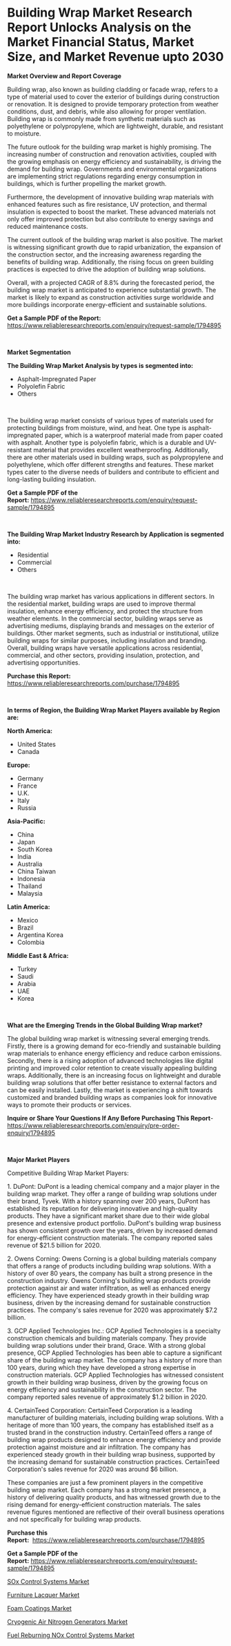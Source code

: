 <p><h1>Building Wrap Market Research Report Unlocks Analysis on the Market Financial Status, Market Size, and Market Revenue upto 2030</h1></p><p><strong>Market Overview and Report Coverage</strong></p>
<p><p>Building wrap, also known as building cladding or facade wrap, refers to a type of material used to cover the exterior of buildings during construction or renovation. It is designed to provide temporary protection from weather conditions, dust, and debris, while also allowing for proper ventilation. Building wrap is commonly made from synthetic materials such as polyethylene or polypropylene, which are lightweight, durable, and resistant to moisture.</p><p>The future outlook for the building wrap market is highly promising. The increasing number of construction and renovation activities, coupled with the growing emphasis on energy efficiency and sustainability, is driving the demand for building wrap. Governments and environmental organizations are implementing strict regulations regarding energy consumption in buildings, which is further propelling the market growth.</p><p>Furthermore, the development of innovative building wrap materials with enhanced features such as fire resistance, UV protection, and thermal insulation is expected to boost the market. These advanced materials not only offer improved protection but also contribute to energy savings and reduced maintenance costs.</p><p>The current outlook of the building wrap market is also positive. The market is witnessing significant growth due to rapid urbanization, the expansion of the construction sector, and the increasing awareness regarding the benefits of building wrap. Additionally, the rising focus on green building practices is expected to drive the adoption of building wrap solutions.</p><p>Overall, with a projected CAGR of 8.8% during the forecasted period, the building wrap market is anticipated to experience substantial growth. The market is likely to expand as construction activities surge worldwide and more buildings incorporate energy-efficient and sustainable solutions.</p></p>
<p><strong>Get a Sample PDF of the Report:</strong> <a href="https://www.reliableresearchreports.com/enquiry/request-sample/1794895">https://www.reliableresearchreports.com/enquiry/request-sample/1794895</a></p>
<p>&nbsp;</p>
<p><strong>Market Segmentation</strong></p>
<p><strong>The Building Wrap Market Analysis by types is segmented into:</strong></p>
<p><ul><li>Asphalt-Impregnated Paper</li><li>Polyolefin Fabric</li><li>Others</li></ul></p>
<p>&nbsp;</p>
<p><p>The building wrap market consists of various types of materials used for protecting buildings from moisture, wind, and heat. One type is asphalt-impregnated paper, which is a waterproof material made from paper coated with asphalt. Another type is polyolefin fabric, which is a durable and UV-resistant material that provides excellent weatherproofing. Additionally, there are other materials used in building wraps, such as polypropylene and polyethylene, which offer different strengths and features. These market types cater to the diverse needs of builders and contribute to efficient and long-lasting building insulation.</p></p>
<p><strong>Get a Sample PDF of the Report:</strong>&nbsp;<a href="https://www.reliableresearchreports.com/enquiry/request-sample/1794895">https://www.reliableresearchreports.com/enquiry/request-sample/1794895</a></p>
<p>&nbsp;</p>
<p><strong>The Building Wrap Market Industry Research by Application is segmented into:</strong></p>
<p><ul><li>Residential</li><li>Commercial</li><li>Others</li></ul></p>
<p>&nbsp;</p>
<p><p>The building wrap market has various applications in different sectors. In the residential market, building wraps are used to improve thermal insulation, enhance energy efficiency, and protect the structure from weather elements. In the commercial sector, building wraps serve as advertising mediums, displaying brands and messages on the exterior of buildings. Other market segments, such as industrial or institutional, utilize building wraps for similar purposes, including insulation and branding. Overall, building wraps have versatile applications across residential, commercial, and other sectors, providing insulation, protection, and advertising opportunities.</p></p>
<p><strong>Purchase this Report:</strong>&nbsp; <a href="https://www.reliableresearchreports.com/purchase/1794895">https://www.reliableresearchreports.com/purchase/1794895</a></p>
<p>&nbsp;</p>
<p><strong>In terms of Region, the Building Wrap Market Players available by Region are:</strong></p>
<p>
    <p> <strong> North America: </strong>
        <ul>
            <li>United States</li>
            <li>Canada</li>
        </ul>
        </p> 
    <p> <strong> Europe: </strong>
        <ul>
            <li>Germany</li>
            <li>France</li>
            <li>U.K.</li>
            <li>Italy</li>
            <li>Russia</li>
        </ul>
        </p> 
    <p> <strong> Asia-Pacific: </strong>
        <ul>
            <li>China</li>
            <li>Japan</li>
            <li>South Korea</li>
            <li>India</li>
            <li>Australia</li>
            <li>China Taiwan</li>
            <li>Indonesia</li>
            <li>Thailand</li>
            <li>Malaysia</li>
        </ul>
        </p> 
    <p> <strong> Latin America: </strong>
        <ul>
            <li>Mexico</li>
            <li>Brazil</li>
            <li>Argentina Korea</li>
            <li>Colombia</li>
        </ul>
        </p> 
    <p> <strong> Middle East & Africa: </strong>
        <ul>
            <li>Turkey</li>
            <li>Saudi</li>
            <li>Arabia</li>
            <li>UAE</li>
            <li>Korea</li>
        </ul>
    </p>
    </p>
<p>&nbsp;</p>
<p><strong>What are the Emerging Trends in the Global Building Wrap market?</strong></p>
<p><p>The global building wrap market is witnessing several emerging trends. Firstly, there is a growing demand for eco-friendly and sustainable building wrap materials to enhance energy efficiency and reduce carbon emissions. Secondly, there is a rising adoption of advanced technologies like digital printing and improved color retention to create visually appealing building wraps. Additionally, there is an increasing focus on lightweight and durable building wrap solutions that offer better resistance to external factors and can be easily installed. Lastly, the market is experiencing a shift towards customized and branded building wraps as companies look for innovative ways to promote their products or services.</p></p>
<p><strong>Inquire or Share Your Questions If Any Before Purchasing This Report</strong>- <a href="https://www.reliableresearchreports.com/enquiry/pre-order-enquiry/1794895">https://www.reliableresearchreports.com/enquiry/pre-order-enquiry/1794895</a></p>
<p>&nbsp;</p>
<p><strong>Major Market Players</strong></p>
<p><p>Competitive Building Wrap Market Players:</p><p>1. DuPont: DuPont is a leading chemical company and a major player in the building wrap market. They offer a range of building wrap solutions under their brand, Tyvek. With a history spanning over 200 years, DuPont has established its reputation for delivering innovative and high-quality products. They have a significant market share due to their wide global presence and extensive product portfolio. DuPont's building wrap business has shown consistent growth over the years, driven by increased demand for energy-efficient construction materials. The company reported sales revenue of $21.5 billion for 2020.</p><p>2. Owens Corning: Owens Corning is a global building materials company that offers a range of products including building wrap solutions. With a history of over 80 years, the company has built a strong presence in the construction industry. Owens Corning's building wrap products provide protection against air and water infiltration, as well as enhanced energy efficiency. They have experienced steady growth in their building wrap business, driven by the increasing demand for sustainable construction practices. The company's sales revenue for 2020 was approximately $7.2 billion.</p><p>3. GCP Applied Technologies Inc.: GCP Applied Technologies is a specialty construction chemicals and building materials company. They provide building wrap solutions under their brand, Grace. With a strong global presence, GCP Applied Technologies has been able to capture a significant share of the building wrap market. The company has a history of more than 100 years, during which they have developed a strong expertise in construction materials. GCP Applied Technologies has witnessed consistent growth in their building wrap business, driven by the growing focus on energy efficiency and sustainability in the construction sector. The company reported sales revenue of approximately $1.2 billion in 2020.</p><p>4. CertainTeed Corporation: CertainTeed Corporation is a leading manufacturer of building materials, including building wrap solutions. With a heritage of more than 100 years, the company has established itself as a trusted brand in the construction industry. CertainTeed offers a range of building wrap products designed to enhance energy efficiency and provide protection against moisture and air infiltration. The company has experienced steady growth in their building wrap business, supported by the increasing demand for sustainable construction practices. CertainTeed Corporation's sales revenue for 2020 was around $6 billion.</p><p>These companies are just a few prominent players in the competitive building wrap market. Each company has a strong market presence, a history of delivering quality products, and has witnessed growth due to the rising demand for energy-efficient construction materials. The sales revenue figures mentioned are reflective of their overall business operations and not specifically for building wrap products.</p></p>
<p><strong>Purchase this Report:</strong>&nbsp;&nbsp;<a href="https://www.reliableresearchreports.com/purchase/1794895">https://www.reliableresearchreports.com/purchase/1794895</a></p>
<p></p>
<p><strong>Get a Sample PDF of the Report:</strong>&nbsp;<a href="https://www.reliableresearchreports.com/enquiry/request-sample/1794895">https://www.reliableresearchreports.com/enquiry/request-sample/1794895</a></p>
<p><p><a href="https://medium.com/@beverlychen69/sox-control-systems-market-insight-market-trends-growth-forecasted-from-2023-to-2030-decefe3d4c1d">SOx Control Systems Market</a></p><p><a href="https://github.com/sofayahoo2023/Market-Research-Report-List-1/blob/main/furniture-lacquer-market.md">Furniture Lacquer Market</a></p><p><a href="https://github.com/pizolina/Market-Research-Report-List-1/blob/main/foam-coatings-market.md">Foam Coatings Market</a></p><p><a href="https://medium.com/@lisasanchez1968/cryogenic-air-nitrogen-generators-market-report-reveals-the-latest-trends-and-growth-opportunities-52c4d23a8ac7">Cryogenic Air Nitrogen Generators Market</a></p><p><a href="https://medium.com/@rachelyoung56/fuel-reburning-nox-control-systems-market-size-reveals-the-best-marketing-channels-in-global-b3217bf62ce4">Fuel Reburning NOx Control Systems Market</a></p></p>